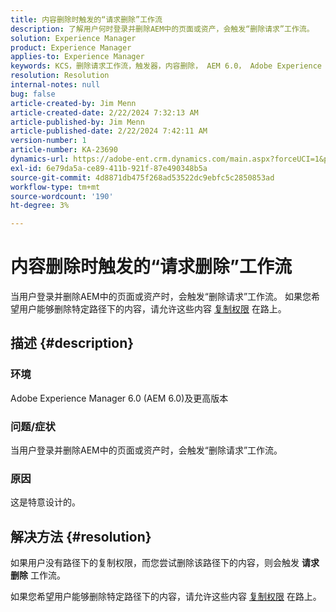 ```yaml
---
title: 内容删除时触发的“请求删除”工作流
description: 了解用户何时登录并删除AEM中的页面或资产，会触发“删除请求”工作流。
solution: Experience Manager
product: Experience Manager
applies-to: Experience Manager
keywords: KCS，删除请求工作流，触发器，内容删除， AEM 6.0， Adobe Experience Manager 6.0，常见问题解答
resolution: Resolution
internal-notes: null
bug: false
article-created-by: Jim Menn
article-created-date: 2/22/2024 7:32:13 AM
article-published-by: Jim Menn
article-published-date: 2/22/2024 7:42:11 AM
version-number: 1
article-number: KA-23690
dynamics-url: https://adobe-ent.crm.dynamics.com/main.aspx?forceUCI=1&pagetype=entityrecord&etn=knowledgearticle&id=6fc7b07a-54d1-ee11-9079-6045bd006268
exl-id: 6e79da5a-ce89-411b-921f-87e490348b5a
source-git-commit: 4d8871db475f268ad53522dc9ebfc5c2850853ad
workflow-type: tm+mt
source-wordcount: '190'
ht-degree: 3%

---
```


# 内容删除时触发的“请求删除”工作流


当用户登录并删除AEM中的页面或资产时，会触发“删除请求”工作流。 如果您希望用户能够删除特定路径下的内容，请允许这些内容 [复制权限](https://experienceleague.adobe.com/docs/experience-manager-release-information/aem-release-updates/previous-updates/aem-previous-versions.html) 在路上。

## 描述 {#description}


### 环境

Adobe Experience Manager 6.0 (AEM 6.0)及更高版本

### 问题/症状

当用户登录并删除AEM中的页面或资产时，会触发“删除请求”工作流。

### 原因

这是特意设计的。


## 解决方法 {#resolution}


如果用户没有路径下的复制权限，而您尝试删除该路径下的内容，则会触发 <b>请求删除</b> 工作流。

如果您希望用户能够删除特定路径下的内容，请允许这些内容 [复制权限](https://experienceleague.adobe.com/docs/experience-manager-release-information/aem-release-updates/previous-updates/aem-previous-versions.html) 在路上。
